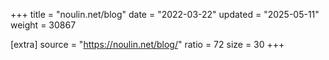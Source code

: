 +++
title = "noulin.net/blog"
date = "2022-03-22"
updated = "2025-05-11"
weight = 30867

[extra]
source = "https://noulin.net/blog/"
ratio = 72
size = 30
+++
